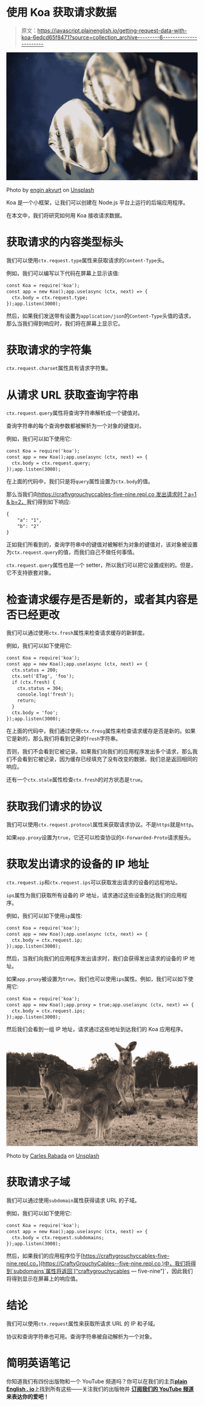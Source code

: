 # 使用 Koa 获取请求数据

> 原文：<https://javascript.plainenglish.io/getting-request-data-with-koa-6edcd65f8471?source=collection_archive---------6----------------------->

![](img/c2da71c04ff5b4b4ea3ef9decdfd4a6b.png)

Photo by [engin akyurt](https://unsplash.com/@enginakyurt?utm_source=medium&utm_medium=referral) on [Unsplash](https://unsplash.com?utm_source=medium&utm_medium=referral)

Koa 是一个小框架，让我们可以创建在 Node.js 平台上运行的后端应用程序。

在本文中，我们将研究如何用 Koa 接收请求数据。

# 获取请求的内容类型标头

我们可以使用`ctx.request.type`属性来获取请求的`Content-Type`头。

例如，我们可以编写以下代码在屏幕上显示该值:

```
const Koa = require('koa');
const app = new Koa();app.use(async (ctx, next) => {
  ctx.body = ctx.request.type;
});app.listen(3000);
```

然后，如果我们发送带有设置为`application/json`的`Content-Type`头值的请求，那么当我们得到响应时，我们将在屏幕上显示它。

# 获取请求的字符集

`ctx.request.charset`属性具有请求字符集。

# 从请求 URL 获取查询字符串

`ctx.request.query`属性将查询字符串解析成一个键值对。

查询字符串的每个查询参数都被解析为一个对象的键值对。

例如，我们可以如下使用它:

```
const Koa = require('koa');
const app = new Koa();app.use(async (ctx, next) => {
  ctx.body = ctx.request.query;
});app.listen(3000);
```

在上面的代码中，我们只是将`query`属性设置为`ctx.body`的值。

那么当我们向[https://craftygrouchyccables-five-nine.repl.co 发出请求时？a=1 & b=2，](https://CraftyGrouchyCables--five-nine.repl.co?a=1&b=2,)我们得到如下响应:

```
{
    "a": "1",
    "b": "2"
}
```

正如我们所看到的，查询字符串中的键值对被解析为对象的键值对，该对象被设置为`ctx.request.query`的值，而我们自己不做任何事情。

`ctx.request.query`属性也是一个 setter，所以我们可以把它设置成别的。但是，它不支持嵌套对象。

# 检查请求缓存是否是新的，或者其内容是否已经更改

我们可以通过使用`ctx.fresh`属性来检查请求缓存的新鲜度。

例如，我们可以如下使用它:

```
const Koa = require('koa');
const app = new Koa();app.use(async (ctx, next) => {
  ctx.status = 200;
  ctx.set('ETag', 'foo');
  if (ctx.fresh) {
    ctx.status = 304;
    console.log('fresh');
    return;
  }
  ctx.body = 'foo';
});app.listen(3000);
```

在上面的代码中，我们通过使用`ctx.fresg`属性来检查请求缓存是否是新的。如果它是新的，那么我们将看到记录的`fresh`字符串。

否则，我们不会看到它被记录。如果我们向我们的应用程序发出多个请求，那么我们不会看到它被记录，因为缓存已经填充了没有改变的数据，我们总是返回相同的响应。

还有一个`ctx.stale`属性检查`ctx.fresh`的对方状态是`true`。

# 获取我们请求的协议

我们可以使用`ctx.request.protocol`属性来获取请求协议。不是`https`就是`http`。

如果`app.proxy`设置为`true`，它还可以检查协议的`X-Forwarded-Proto`请求报头。

# 获取发出请求的设备的 IP 地址

`ctx.request.ip`和`ctx.request.ips`可以获取发出请求的设备的远程地址。

`ips`属性为我们获取所有设备的 IP 地址，请求通过这些设备到达我们的应用程序。

例如，我们可以如下使用`ip`属性:

```
const Koa = require('koa');
const app = new Koa();app.use(async (ctx, next) => {
  ctx.body = ctx.request.ip;
});app.listen(3000);
```

然后，当我们向我们的应用程序发出请求时，我们会获得发出请求的设备的 IP 地址。

如果`app.proxy`被设置为`true`，我们也可以使用`ips`属性。例如，我们可以如下使用它:

```
const Koa = require('koa');
const app = new Koa();app.proxy = true;app.use(async (ctx, next) => {
  ctx.body = ctx.request.ips;
});app.listen(3000);
```

然后我们会看到一组 IP 地址，请求通过这些地址到达我们的 Koa 应用程序。

![](img/b264d7d50b69b18137fae5d5c0e86bde.png)

Photo by [Carles Rabada](https://unsplash.com/@carlesrgm?utm_source=medium&utm_medium=referral) on [Unsplash](https://unsplash.com?utm_source=medium&utm_medium=referral)

# 获取请求子域

我们可以通过使用`subdomain`属性获得请求 URL 的子域。

例如，我们可以如下使用它:

```
const Koa = require('koa');
const app = new Koa();app.use(async (ctx, next) => {
  ctx.body = ctx.request.subdomains;
});app.listen(3000);
```

然后，如果我们的应用程序位于[https://craftygrouchyccables-five-nine.repl.co，](https://CraftyGrouchyCables--five-nine.repl.co,)中，我们将得到`subdomains`属性将返回`[“craftygrouchycables — five-nine”]`，因此我们将得到显示在屏幕上的响应值。

# 结论

我们可以使用`ctx.request`属性来获取所请求 URL 的 IP 和子域。

协议和查询字符串也可用。查询字符串被自动解析为一个对象。

# **简明英语笔记**

你知道我们有四份出版物和一个 YouTube 频道吗？你可以在我们的主页[**plain English . io**](https://plainenglish.io/)上找到所有这些——关注我们的出版物并 [**订阅我们的 YouTube 频道**](https://www.youtube.com/channel/UCtipWUghju290NWcn8jhyAw) **来表达你的爱吧！**